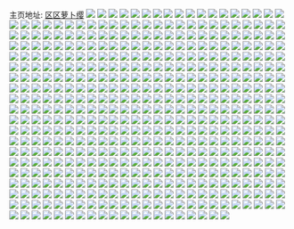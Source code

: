 主页地址: [区区萝卜缨](https://weibo.com/u/6058354767) 
![](https://wx4.sinaimg.cn/mw2000/006C0ePtly1gvmajmxijyj62c0340hdv02.jpg) 
![](https://wx4.sinaimg.cn/mw2000/006C0ePtly1gvmaji3rpfj61sc2ds7wi02.jpg) 
![](https://wx4.sinaimg.cn/mw2000/006C0ePtly1gvmajl19jfj61sc2ds1ky02.jpg) 
![](https://wx4.sinaimg.cn/mw2000/006C0ePtly1gvmajgt6mtj62c02c0u0y02.jpg) 
![](https://wx4.sinaimg.cn/mw2000/006C0ePtly1gvmajb2aqpj61sc2dse8202.jpg) 
![](https://wx4.sinaimg.cn/mw2000/006C0ePtly1gvmajcfb8rj62c02c04qq02.jpg) 
![](https://wx4.sinaimg.cn/mw2000/006C0ePtly1gvie30dle4j61sc2dsb2a02.jpg) 
![](https://wx4.sinaimg.cn/mw2000/006C0ePtly1gvie2xslfhj61sc2dsnpe02.jpg) 
![](https://wx4.sinaimg.cn/mw2000/006C0ePtly1gvie31ki8vj61sc2dse8202.jpg) 
![](https://wx4.sinaimg.cn/mw2000/006C0ePtly1gvie32kvd4j61sc2dsb2a02.jpg) 
![](https://wx4.sinaimg.cn/mw2000/006C0ePtly1gve6ihc2z9j60u014hn5a02.jpg) 
![](https://wx4.sinaimg.cn/mw2000/006C0ePtly1gvbbohcexij61410u0gur02.jpg) 
![](https://wx4.sinaimg.cn/mw2000/006C0ePtly1gv8xbdnkitj60u014qwpa02.jpg) 
![](https://wx4.sinaimg.cn/mw2000/006C0ePtly1gv8xbe1o8oj60u014jn7c02.jpg) 
![](https://wx4.sinaimg.cn/mw2000/006C0ePtly1gv8xbdcttjj60u0140qdv02.jpg) 
![](https://wx4.sinaimg.cn/mw2000/006C0ePtly1gv8xbed3twj60u01407f102.jpg) 
![](https://wx4.sinaimg.cn/mw2000/006C0ePtly1gv8xbevlouj60u01407bp02.jpg) 
![](https://wx4.sinaimg.cn/mw2000/006C0ePtly1gv8xbjsoj0j60u0140tjl02.jpg) 
![](https://wx4.sinaimg.cn/mw2000/006C0ePtly1gv3ls6d81qj60u0140wmc02.jpg) 
![](https://wx4.sinaimg.cn/mw2000/006C0ePtly1gv3ls6wqvoj60u0140wm202.jpg) 
![](https://wx4.sinaimg.cn/mw2000/006C0ePtly1gv3lsev1csj60u0140wo202.jpg) 
![](https://wx4.sinaimg.cn/mw2000/006C0ePtly1gv3lsfibj7j30u0140n6g.jpg) 
![](https://wx4.sinaimg.cn/mw2000/006C0ePtly1gv00d3807rj60u014j49o02.jpg) 
![](https://wx4.sinaimg.cn/mw2000/006C0ePtly1gv00d46vpdj60u014btk302.jpg) 
![](https://wx4.sinaimg.cn/mw2000/006C0ePtly1gv00d4otfvj60u014cn7y02.jpg) 
![](https://wx4.sinaimg.cn/mw2000/006C0ePtly1gv00d5psr9j60u01407fj02.jpg) 
![](https://wx4.sinaimg.cn/mw2000/006C0ePtly1gv00d55y34j60u0140k1d02.jpg) 
![](https://wx4.sinaimg.cn/mw2000/006C0ePtly1gv00d6ahmyj60u01414au02.jpg) 
![](https://wx4.sinaimg.cn/mw2000/006C0ePtly1gv00d6ukxyj60u0140tkd02.jpg) 
![](https://wx4.sinaimg.cn/mw2000/006C0ePtly1gv00d2gdswj60u014ewps02.jpg) 
![](https://wx4.sinaimg.cn/mw2000/006C0ePtly1gv00d7iuwej60u014049k02.jpg) 
![](https://wx4.sinaimg.cn/mw2000/006C0ePtly1guyx44p8goj60u0140jz802.jpg) 
![](https://wx4.sinaimg.cn/mw2000/006C0ePtly1guyx45c06aj30u0140dnu.jpg) 
![](https://wx4.sinaimg.cn/mw2000/006C0ePtly1guyx46yox7j60u0140jvb02.jpg) 
![](https://wx4.sinaimg.cn/mw2000/006C0ePtly1guyx47d3ccj60u0141gpz02.jpg) 
![](https://wx4.sinaimg.cn/mw2000/006C0ePtly1guud74amcij60u00u045c02.jpg) 
![](https://wx4.sinaimg.cn/mw2000/006C0ePtly1guud74pp9wj30u00u0gqy.jpg) 
![](https://wx4.sinaimg.cn/mw2000/006C0ePtly1guud7543y5j60u00u00xn02.jpg) 
![](https://wx4.sinaimg.cn/mw2000/006C0ePtly1guud75jab6j60u0140gse02.jpg) 
![](https://wx4.sinaimg.cn/mw2000/006C0ePtly1gupsihs3y0j60u014gk1202.jpg) 
![](https://wx4.sinaimg.cn/mw2000/006C0ePtly1gupsiiechgj60u014pn7602.jpg) 
![](https://wx4.sinaimg.cn/mw2000/006C0ePtly1gupsih126jj30u0140dts.jpg) 
![](https://wx4.sinaimg.cn/mw2000/006C0ePtly1gupsijtcgoj30u014116g.jpg) 
![](https://wx4.sinaimg.cn/mw2000/006C0ePtly1gupsikdzthj60u01400y902.jpg) 
![](https://wx4.sinaimg.cn/mw2000/006C0ePtly1gupsiso1noj60u00u0wmt02.jpg) 
![](https://wx4.sinaimg.cn/mw2000/006C0ePtly1guklzss6mxj60st0st49v02.jpg) 
![](https://wx4.sinaimg.cn/mw2000/006C0ePtly1guklztknygj62c02c0b2902.jpg) 
![](https://wx4.sinaimg.cn/mw2000/006C0ePtly1guklzvlc0kj62c03407wk02.jpg) 
![](https://wx4.sinaimg.cn/mw2000/006C0ePtly1guklzwp8g2j62c02c0x6p02.jpg) 
![](https://wx4.sinaimg.cn/mw2000/006C0ePtly1gugj6roan5j622v2runpe02.jpg) 
![](https://wx4.sinaimg.cn/mw2000/006C0ePtly1gugj6kndzrj62db35sqv702.jpg) 
![](https://wx4.sinaimg.cn/mw2000/006C0ePtly1gugj6grk2rj625i2vqe8202.jpg) 
![](https://wx4.sinaimg.cn/mw2000/006C0ePtly1gugj6nduwqj623d2si4qr02.jpg) 
![](https://wx4.sinaimg.cn/mw2000/006C0ePtly1gugj6yptrpj62c03407wk02.jpg) 
![](https://wx4.sinaimg.cn/mw2000/006C0ePtly1gugj7g6dmuj62602w01kz02.jpg) 
![](https://wx4.sinaimg.cn/mw2000/006C0ePtly1gugj6wiro9j3278305qv7.jpg) 
![](https://wx4.sinaimg.cn/mw2000/006C0ePtly1gugj70r2gjj62c03404qt02.jpg) 
![](https://wx4.sinaimg.cn/mw2000/006C0ePtly1gugj72pibqj32c02c07wj.jpg) 
![](https://wx4.sinaimg.cn/mw2000/006C0ePtly1gugj7af640j62c02c0b2b02.jpg) 
![](https://wx4.sinaimg.cn/mw2000/006C0ePtly1gu9c3ubq8cj62ai320b2b02.jpg) 
![](https://wx4.sinaimg.cn/mw2000/006C0ePtly1gu9c3x0bvbj629v316e8302.jpg) 
![](https://wx4.sinaimg.cn/mw2000/006C0ePtly1gu9c4jr75rj61sc25iqv502.jpg) 
![](https://wx4.sinaimg.cn/mw2000/006C0ePtly1gu9c4j1u9dj61sc2ds1ky02.jpg) 
![](https://wx4.sinaimg.cn/mw2000/006C0ePtly1gu3llqlqy4j31400u0k4b.jpg) 
![](https://wx4.sinaimg.cn/mw2000/006C0ePtly1gu3llr2uk6j31fy0t8aj3.jpg) 
![](https://wx4.sinaimg.cn/mw2000/006C0ePtly1gu3llrfv5sj30u00u0akt.jpg) 
![](https://wx4.sinaimg.cn/mw2000/006C0ePtly1gu3llrr2d7j30u00u0q88.jpg) 
![](https://wx4.sinaimg.cn/mw2000/006C0ePtly1gu3lrlzx98j30u00u0qaf.jpg) 
![](https://wx4.sinaimg.cn/mw2000/006C0ePtly1gu3lrnr1wyj30u0140gzr.jpg) 
![](https://wx4.sinaimg.cn/mw2000/006C0ePtly1gu3lrt980qj30u0140114.jpg) 
![](https://wx4.sinaimg.cn/mw2000/006C0ePtly1gu3lufx11yj30u0140gud.jpg) 
![](https://wx4.sinaimg.cn/mw2000/006C0ePtly1gu3lug9s80j30u0140qdg.jpg) 
![](https://wx4.sinaimg.cn/mw2000/006C0ePtly1gu3lugjt7pj30u00u0q6w.jpg) 
![](https://wx4.sinaimg.cn/mw2000/006C0ePtly1gu1e61fxf0j32c0340x6r.jpg) 
![](https://wx4.sinaimg.cn/mw2000/006C0ePtly1gu1e5yc1hwj31sc2dse82.jpg) 
![](https://wx4.sinaimg.cn/mw2000/006C0ePtly1gu1e64ojgnj325r2wg4qt.jpg) 
![](https://wx4.sinaimg.cn/mw2000/006C0ePtly1gu1e690euxj31z52mvhdx.jpg) 
![](https://wx4.sinaimg.cn/mw2000/006C0ePtly1gtz232xvhej30u0152n4y.jpg) 
![](https://wx4.sinaimg.cn/mw2000/006C0ePtly1gtz233i03sj30u014i49b.jpg) 
![](https://wx4.sinaimg.cn/mw2000/006C0ePtly1gtz23438jpj30u014in9g.jpg) 
![](https://wx4.sinaimg.cn/mw2000/006C0ePtly1gtz234y6qaj30u01404ao.jpg) 
![](https://wx4.sinaimg.cn/mw2000/006C0ePtly1gtz235yc9qj30u0140dod.jpg) 
![](https://wx4.sinaimg.cn/mw2000/006C0ePtly1gtz235ff38j30u014m46d.jpg) 
![](https://wx4.sinaimg.cn/mw2000/006C0ePtly1gtz232ivmlj30u00u011k.jpg) 
![](https://wx4.sinaimg.cn/mw2000/006C0ePtly1gtz236a67wj30u00u0tdx.jpg) 
![](https://wx4.sinaimg.cn/mw2000/006C0ePtly1gtz236nqxhj30u00u0n40.jpg) 
![](https://wx4.sinaimg.cn/mw2000/006C0ePtly1gttgghh71yj31jc21t4qq.jpg) 
![](https://wx4.sinaimg.cn/mw2000/006C0ePtly1gttggjz6g6j31mc26jx6p.jpg) 
![](https://wx4.sinaimg.cn/mw2000/006C0ePtly1gttggll9p0j31vx27y7wj.jpg) 
![](https://wx4.sinaimg.cn/mw2000/006C0ePtly1gttgge35h8j312z1fz1kx.jpg) 
![](https://wx4.sinaimg.cn/mw2000/006C0ePtly1gthm70yj4cj30u014gh0e.jpg) 
![](https://wx4.sinaimg.cn/mw2000/006C0ePtly1gthm71rvv3j30u015mtn8.jpg) 
![](https://wx4.sinaimg.cn/mw2000/006C0ePtly1gthm72g4duj30u01407ib.jpg) 
![](https://wx4.sinaimg.cn/mw2000/006C0ePtly1gthm738vx7j30u0153wth.jpg) 
![](https://wx4.sinaimg.cn/mw2000/006C0ePtly1gthm76j7yqj30u00u0jyp.jpg) 
![](https://wx4.sinaimg.cn/mw2000/006C0ePtly1gthm74kdlqj30u014iap2.jpg) 
![](https://wx4.sinaimg.cn/mw2000/006C0ePtly1gthm756h55j30u0140wre.jpg) 
![](https://wx4.sinaimg.cn/mw2000/006C0ePtly1gthm75qfmnj30u01401bv.jpg) 
![](https://wx4.sinaimg.cn/mw2000/006C0ePtly1gthm70azgvj30u0140aml.jpg) 
![](https://wx4.sinaimg.cn/mw2000/006C0ePtly1gthm76zua1j30u0140qgt.jpg) 
![](https://wx4.sinaimg.cn/mw2000/006C0ePtly1gtasiw8wq0j30u0140dr1.jpg) 
![](https://wx4.sinaimg.cn/mw2000/006C0ePtly1gtasiwwx8lj30u013zalf.jpg) 
![](https://wx4.sinaimg.cn/mw2000/006C0ePtly1gtasiyuw7oj30u0140n50.jpg) 
![](https://wx4.sinaimg.cn/mw2000/006C0ePtly1gtasj0jvlgj30u0140n8c.jpg) 
![](https://wx4.sinaimg.cn/mw2000/006C0ePtly1gtasixmraqj30u0140nbz.jpg) 
![](https://wx4.sinaimg.cn/mw2000/006C0ePtly1gtasizitq0j30u0140ait.jpg) 
![](https://wx4.sinaimg.cn/mw2000/006C0ePtly1gtasiv00o7j30u0140drm.jpg) 
![](https://wx4.sinaimg.cn/mw2000/006C0ePtly1gtasj14tlcj30u0140tho.jpg) 
![](https://wx4.sinaimg.cn/mw2000/006C0ePtly1gtasjcfv3pj30u013zqcn.jpg) 
![](https://wx4.sinaimg.cn/mw2000/006C0ePtly1gt65g4ri8pj31lh24ohav.jpg) 
![](https://wx4.sinaimg.cn/mw2000/006C0ePtly1gt65g5xralj31v52ie4qp.jpg) 
![](https://wx4.sinaimg.cn/mw2000/006C0ePtly1gt65g6inaoj31j321gb09.jpg) 
![](https://wx4.sinaimg.cn/mw2000/006C0ePtly1gt65g7njmij32bd2l4npd.jpg) 
![](https://wx4.sinaimg.cn/mw2000/006C0ePtly1gt65g8p87gj32bz2ganpd.jpg) 
![](https://wx4.sinaimg.cn/mw2000/006C0ePtly1gt65ga9gshj31q32ajb29.jpg) 
![](https://wx4.sinaimg.cn/mw2000/006C0ePtly1gsy2028g5ij31sf2dxkjl.jpg) 
![](https://wx4.sinaimg.cn/mw2000/006C0ePtly1gsy203awo9j32352s71ky.jpg) 
![](https://wx4.sinaimg.cn/mw2000/006C0ePtly1gsy2049vqmj31yf2lyqv5.jpg) 
![](https://wx4.sinaimg.cn/mw2000/006C0ePtly1gsy205imgdj31yb2lrqv5.jpg) 
![](https://wx4.sinaimg.cn/mw2000/006C0ePtly1gsy2067d3dj31oc28g1kx.jpg) 
![](https://wx4.sinaimg.cn/mw2000/006C0ePtly1gsy1zzs6h7j31wr2joe81.jpg) 
![](https://wx4.sinaimg.cn/mw2000/006C0ePtly1gsxqb48h24j30u0140gqg.jpg) 
![](https://wx4.sinaimg.cn/mw2000/006C0ePtly1gsxqb4rc7ij30u0140dl1.jpg) 
![](https://wx4.sinaimg.cn/mw2000/006C0ePtly1gsxqb3hkmuj30u0140jvh.jpg) 
![](https://wx4.sinaimg.cn/mw2000/006C0ePtly1gsxqb5m47dj30u013z78i.jpg) 
![](https://wx4.sinaimg.cn/mw2000/006C0ePtly1gstj3f1v40j32c02c0qv5.jpg) 
![](https://wx4.sinaimg.cn/mw2000/006C0ePtly1gstj3k2a92j32c03404qr.jpg) 
![](https://wx4.sinaimg.cn/mw2000/006C0ePtly1gstj3gq2qnj32c02c01ky.jpg) 
![](https://wx4.sinaimg.cn/mw2000/006C0ePtly1gstj3d8ukbj32c02c07wi.jpg) 
![](https://wx4.sinaimg.cn/mw2000/006C0ePtly1gstj3kwfe0j31ny29v1kx.jpg) 
![](https://wx4.sinaimg.cn/mw2000/006C0ePtly1gstj3q6qjoj31sc2ds7wi.jpg) 
![](https://wx4.sinaimg.cn/mw2000/006C0ePtly1gsfp30sjqqj32c0340qv7.jpg) 
![](https://wx4.sinaimg.cn/mw2000/006C0ePtly1gsfp350el4j31sc1sch81.jpg) 
![](https://wx4.sinaimg.cn/mw2000/006C0ePtly1gsfp32bvhaj32c0340hdu.jpg) 
![](https://wx4.sinaimg.cn/mw2000/006C0ePtly1gsfp378u10j32c02c04qp.jpg) 
![](https://wx4.sinaimg.cn/mw2000/006C0ePtly1gsfp3c5o9rj31sc2dsqv5.jpg) 
![](https://wx4.sinaimg.cn/mw2000/006C0ePtly1gsfp38z0opj32c02c0e81.jpg) 
![](https://wx4.sinaimg.cn/mw2000/006C0ePtly1gsfp3axy8oj32c03401ky.jpg) 
![](https://wx4.sinaimg.cn/mw2000/006C0ePtly1gsfp3op6lxj31sc2dse81.jpg) 
![](https://wx4.sinaimg.cn/mw2000/006C0ePtly1gsfp52abvoj32c02c0e81.jpg) 
![](https://wx4.sinaimg.cn/mw2000/b10c1bc2ly1gsfjsagpbng20u00u0wzo.jpg) 
![](https://wx4.sinaimg.cn/mw2000/006C0ePtly1gsec2a6lz7j31r02c11kx.jpg) 
![](https://wx4.sinaimg.cn/mw2000/006C0ePtly1gsec2alab0j31hk20uwyq.jpg) 
![](https://wx4.sinaimg.cn/mw2000/006C0ePtly1gsec295yvxj31tv2hhhdt.jpg) 
![](https://wx4.sinaimg.cn/mw2000/006C0ePtly1gsec2bc2v8j31ss2edb29.jpg) 
![](https://wx4.sinaimg.cn/mw2000/006C0ePtly1gsb0yy9i90j32012o2qvg.jpg) 
![](https://wx4.sinaimg.cn/mw2000/006C0ePtly1gsb0yzlf0aj320r2p0npe.jpg) 
![](https://wx4.sinaimg.cn/mw2000/006C0ePtly1gsb0z0v289j31uh2jzx6p.jpg) 
![](https://wx4.sinaimg.cn/mw2000/006C0ePtly1gsb0z426zcj31zs2nqnpn.jpg) 
![](https://wx4.sinaimg.cn/mw2000/006C0ePtly1gsb0ytlyayj32682wa1kz.jpg) 
![](https://wx4.sinaimg.cn/mw2000/006C0ePtly1gsb0z6owrgj322x2rw7wj.jpg) 
![](https://wx4.sinaimg.cn/mw2000/006C0ePtly1gs5a1anuhoj31sc2ds1ky.jpg) 
![](https://wx4.sinaimg.cn/mw2000/006C0ePtly1gs5a1ccxenj32c0340b2b.jpg) 
![](https://wx4.sinaimg.cn/mw2000/006C0ePtly1gs5a1eccvvj31sc2dsx6p.jpg) 
![](https://wx4.sinaimg.cn/mw2000/006C0ePtly1gs5a1fk4nsj31sc2ds1ky.jpg) 
![](https://wx4.sinaimg.cn/mw2000/006C0ePtly1gs403jagc5j30u00u0afw.jpg) 
![](https://wx4.sinaimg.cn/mw2000/006C0ePtly1gs403kxkbgj30u00u00zn.jpg) 
![](https://wx4.sinaimg.cn/mw2000/006C0ePtly1gs403omvvqj30u00u0n65.jpg) 
![](https://wx4.sinaimg.cn/mw2000/006C0ePtly1gs403mwqo7j30u0140gtg.jpg) 
![](https://wx4.sinaimg.cn/mw2000/006C0ePtly1gs1hv7zq4hj30u00u0dmn.jpg) 
![](https://wx4.sinaimg.cn/mw2000/006C0ePtly1gs1hvd522wj30u00u046h.jpg) 
![](https://wx4.sinaimg.cn/mw2000/006C0ePtly1gs1hve46w5j30u00u04bp.jpg) 
![](https://wx4.sinaimg.cn/mw2000/006C0ePtly1gs1hv77j7sj30u00u0qd5.jpg) 
![](https://wx4.sinaimg.cn/mw2000/006C0ePtly1gs1hvap6plj30u01o04qr.jpg) 
![](https://wx4.sinaimg.cn/mw2000/006C0ePtly1gs1hverhksj30u00u013n.jpg) 
![](https://wx4.sinaimg.cn/mw2000/006C0ePtly1gs1hvc68bdj30u00u045s.jpg) 
![](https://wx4.sinaimg.cn/mw2000/006C0ePtly1gs1hvfsrskj30u014047n.jpg) 
![](https://wx4.sinaimg.cn/mw2000/006C0ePtly1gs1hwtah2vj31400u0k2x.jpg) 
![](https://wx4.sinaimg.cn/mw2000/006C0ePtly1grzhaqdd02j31yg1yghdt.jpg) 
![](https://wx4.sinaimg.cn/mw2000/006C0ePtly1grzhapowzyj31yd1ydb29.jpg) 
![](https://wx4.sinaimg.cn/mw2000/006C0ePtly1gry3kt4z8wj31sc2ds1ky.jpg) 
![](https://wx4.sinaimg.cn/mw2000/006C0ePtly1gry3ksd4luj31sc2dsx6p.jpg) 
![](https://wx4.sinaimg.cn/mw2000/006C0ePtly1grpmge2sblj30u00w0wlb.jpg) 
![](https://wx4.sinaimg.cn/mw2000/006C0ePtly1grpmgef6prj30u00yaqa8.jpg) 
![](https://wx4.sinaimg.cn/mw2000/006C0ePtly1grpmgdpcpfj30u00xqq9n.jpg) 
![](https://wx4.sinaimg.cn/mw2000/006C0ePtly1grpmgf3esej30u00u0k05.jpg) 
![](https://wx4.sinaimg.cn/mw2000/006C0ePtly1grpmggtsidj30u00u0jxz.jpg) 
![](https://wx4.sinaimg.cn/mw2000/006C0ePtly1grpmgfgmchj30u0140dp5.jpg) 
![](https://wx4.sinaimg.cn/mw2000/006C0ePtly1grpmgfsntgj30u0140127.jpg) 
![](https://wx4.sinaimg.cn/mw2000/006C0ePtly1grpmggc11vj30u00u011o.jpg) 
![](https://wx4.sinaimg.cn/mw2000/006C0ePtly1grpmghu7hrj30u00ztdnt.jpg) 
![](https://wx4.sinaimg.cn/mw2000/006C0ePtly1grno3qloatj30u0158wpd.jpg) 
![](https://wx4.sinaimg.cn/mw2000/006C0ePtly1grno3tmgawj31yu2k54qr.jpg) 
![](https://wx4.sinaimg.cn/mw2000/006C0ePtly1grno3wrqwuj31h01wkqv5.jpg) 
![](https://wx4.sinaimg.cn/mw2000/006C0ePtly1grno3q122fj31r32c9kjn.jpg) 
![](https://wx4.sinaimg.cn/mw2000/006C0ePtly1grizwev2mdj30u0140475.jpg) 
![](https://wx4.sinaimg.cn/mw2000/006C0ePtly1grizwfcew2j30u0141k0f.jpg) 
![](https://wx4.sinaimg.cn/mw2000/006C0ePtly1grizwgrn4gj30u0140dqd.jpg) 
![](https://wx4.sinaimg.cn/mw2000/006C0ePtly1grizwh8s34j30u014jdqm.jpg) 
![](https://wx4.sinaimg.cn/mw2000/006C0ePtly1gr9x2jerfnj31qp2bmu10.jpg) 
![](https://wx4.sinaimg.cn/mw2000/006C0ePtly1gr9x2qjp28j31th1thb29.jpg) 
![](https://wx4.sinaimg.cn/mw2000/006C0ePtly1gr9x2mgdbhj32c03401l6.jpg) 
![](https://wx4.sinaimg.cn/mw2000/006C0ePtly1gr9x2pda9ej32c0340u15.jpg) 
![](https://wx4.sinaimg.cn/mw2000/006C0ePtly1gr9x2tfdzrj31vf1vf4qs.jpg) 
![](https://wx4.sinaimg.cn/mw2000/006C0ePtly1gr9x2keijqj31ek1vfe83.jpg) 
![](https://wx4.sinaimg.cn/mw2000/006C0ePtly1gr7px3utzwj31sd2gtb29.jpg) 
![](https://wx4.sinaimg.cn/mw2000/006C0ePtly1gr7px4qsp8j31ua2j8e81.jpg) 
![](https://wx4.sinaimg.cn/mw2000/006C0ePtly1gr7px601hsj32782xnnpe.jpg) 
![](https://wx4.sinaimg.cn/mw2000/006C0ePtly1gr7px80185j321w2qj4qq.jpg) 
![](https://wx4.sinaimg.cn/mw2000/006C0ePtly1gr7px9j2m7j321t2qeb2a.jpg) 
![](https://wx4.sinaimg.cn/mw2000/006C0ePtly1gr7px2r6btj321b2ps7wi.jpg) 
![](https://wx4.sinaimg.cn/mw2000/006C0ePtly1gr7pxcm4aaj31vq2ky7wi.jpg) 
![](https://wx4.sinaimg.cn/mw2000/006C0ePtly1gr7pxf0tslj31vi2ky1ky.jpg) 
![](https://wx4.sinaimg.cn/mw2000/006C0ePtly1gr7pxg6yspj31u62jukjl.jpg) 
![](https://wx4.sinaimg.cn/mw2000/006C0ePtly1gqtw03eo3dj32bz2trx6u.jpg) 
![](https://wx4.sinaimg.cn/mw2000/006C0ePtly1gqtw0arx93j32ke340hdz.jpg) 
![](https://wx4.sinaimg.cn/mw2000/006C0ePtly1gqtw0ckrhyj32612mlqv9.jpg) 
![](https://wx4.sinaimg.cn/mw2000/006C0ePtly1gqtw0efjy4j31y82d54qt.jpg) 
![](https://wx4.sinaimg.cn/mw2000/006C0ePtly1gqtw17hpu8j32c02ts7wn.jpg) 
![](https://wx4.sinaimg.cn/mw2000/006C0ePtly1gqtw2b2sj0j324p2kzu11.jpg) 
![](https://wx4.sinaimg.cn/mw2000/006C0ePtly1gqrjbzclmaj31sc2dse86.jpg) 
![](https://wx4.sinaimg.cn/mw2000/006C0ePtly1gqrjc23kemj31sc2dskjq.jpg) 
![](https://wx4.sinaimg.cn/mw2000/006C0ePtly1gqrjbwleq7j31o1281npd.jpg) 
![](https://wx4.sinaimg.cn/mw2000/006C0ePtly1gqrjc37qh0j31nx27wnpd.jpg) 
![](https://wx4.sinaimg.cn/mw2000/006C0ePtly1gqld0tnsz0j31sc2dshdz.jpg) 
![](https://wx4.sinaimg.cn/mw2000/006C0ePtly1gqld1w2pb4j31sc2ds4qv.jpg) 
![](https://wx4.sinaimg.cn/mw2000/006C0ePtly1gqld2rhxkxj31sc2ds1l3.jpg) 
![](https://wx4.sinaimg.cn/mw2000/006C0ePtly1gqld5ac0pzj31sc2ds1l3.jpg) 
![](https://wx4.sinaimg.cn/mw2000/006C0ePtly1gqld5goylwj32c02c0b29.jpg) 
![](https://wx4.sinaimg.cn/mw2000/006C0ePtly1gqld4wkwl9j31vz2imn5s.jpg) 
![](https://wx4.sinaimg.cn/mw2000/006C0ePtly1gqld076vloj33402c01ky.jpg) 
![](https://wx4.sinaimg.cn/mw2000/006C0ePtly1gqiahff9ktj31nk2bhb29.jpg) 
![](https://wx4.sinaimg.cn/mw2000/006C0ePtly1gqiahaxa6pj32c033zkjm.jpg) 
![](https://wx4.sinaimg.cn/mw2000/006C0ePtly1gqiah24amtj32c0340b2a.jpg) 
![](https://wx4.sinaimg.cn/mw2000/006C0ePtly1gqiah41xz4j31sc2dsu0x.jpg) 
![](https://wx4.sinaimg.cn/mw2000/006C0ePtly1gqiah82lvhj32742xiqv6.jpg) 
![](https://wx4.sinaimg.cn/mw2000/006C0ePtly1gqiagx6ngbj32c033z1ky.jpg) 
![](https://wx4.sinaimg.cn/mw2000/006C0ePtly1gqdvk7ik8xj32c0340e86.jpg) 
![](https://wx4.sinaimg.cn/mw2000/006C0ePtly1gqdvkaxi8wj32c0340npe.jpg) 
![](https://wx4.sinaimg.cn/mw2000/006C0ePtly1gqdvk00v44j32c0340b2b.jpg) 
![](https://wx4.sinaimg.cn/mw2000/006C0ePtly1gqdvkfkkkhj32c033z1kz.jpg) 
![](https://wx4.sinaimg.cn/mw2000/006C0ePtly1gq0yq0grprj324k2u3npm.jpg) 
![](https://wx4.sinaimg.cn/mw2000/006C0ePtly1gq0yqaxlcmj32r822gqva.jpg) 
![](https://wx4.sinaimg.cn/mw2000/006C0ePtly1gq0yqeuf1tj32082obkjm.jpg) 
![](https://wx4.sinaimg.cn/mw2000/006C0ePtly1gq0yplszbmj32mm1yy1l3.jpg) 
![](https://wx4.sinaimg.cn/mw2000/006C0ePtly1gq0yra8v2aj32c02bznph.jpg) 
![](https://wx4.sinaimg.cn/mw2000/006C0ePtly1gq0yqmja7cj320p2oxhdu.jpg) 
![](https://wx4.sinaimg.cn/mw2000/006C0ePtly1gq0yqpf33jj31tj2fdx6p.jpg) 
![](https://wx4.sinaimg.cn/mw2000/006C0ePtly1gq0yqz63oyj32c02bzhdz.jpg) 
![](https://wx4.sinaimg.cn/mw2000/006C0ePtly1gq0yr2dss8j32bz2bz7wi.jpg) 
![](https://wx4.sinaimg.cn/mw2000/006C0ePtly1gq0yq2q5ikj31kf2374qp.jpg) 
![](https://wx4.sinaimg.cn/mw2000/006C0ePtly1gq0yrh4n2aj327n27lqv9.jpg) 
![](https://wx4.sinaimg.cn/mw2000/006C0ePtly1gq0yrjgudnj33402c0kjl.jpg) 
![](https://wx4.sinaimg.cn/mw2000/006C0ePtly1gq0yrn0uurj33402c04qp.jpg) 
![](https://wx4.sinaimg.cn/mw2000/006C0ePtly1gq0yqinfz2j32sz23qe81.jpg) 
![](https://wx4.sinaimg.cn/mw2000/006C0ePtly1gq0yrqnx76j32c0340b2a.jpg) 
![](https://wx4.sinaimg.cn/mw2000/006C0ePtly1gq0yrsxu6dj31sc2dskjl.jpg) 
![](https://wx4.sinaimg.cn/mw2000/006C0ePtly1gpkjx99e6fj31sc2dshdy.jpg) 
![](https://wx4.sinaimg.cn/mw2000/006C0ePtly1gpjps2zyb4j32c0340qvb.jpg) 
![](https://wx4.sinaimg.cn/mw2000/006C0ePtly1gpjpru4hnyj32c0340kjn.jpg) 
![](https://wx4.sinaimg.cn/mw2000/006C0ePtly1gpjps4j8jcj320i2oo7wh.jpg) 
![](https://wx4.sinaimg.cn/mw2000/006C0ePtly1gpjps64xmqj321a2pq7wh.jpg) 
![](https://wx4.sinaimg.cn/mw2000/006C0ePtly1gpb8be6togj31sc2ds7wi.jpg) 
![](https://wx4.sinaimg.cn/mw2000/006C0ePtly1gpb8bmqvhnj31sc2dsb2a.jpg) 
![](https://wx4.sinaimg.cn/mw2000/006C0ePtly1gpb8brzkpuj31sc2ds7wi.jpg) 
![](https://wx4.sinaimg.cn/mw2000/006C0ePtly1gpb8ca5wrhj31sc2ds7wi.jpg) 
![](https://wx4.sinaimg.cn/mw2000/006C0ePtly1gpb8cdxisjj31sc2dsnpd.jpg) 
![](https://wx4.sinaimg.cn/mw2000/006C0ePtly1gpb8cm9drsj31sc2ds7wi.jpg) 
![](https://wx4.sinaimg.cn/mw2000/006C0ePtly1gp6w00qahyj30u01407e1.jpg) 
![](https://wx4.sinaimg.cn/mw2000/006C0ePtly1gp6w02k8ynj30u0140drc.jpg) 
![](https://wx4.sinaimg.cn/mw2000/006C0ePtly1gp6vzznmdvj30u0140gx9.jpg) 
![](https://wx4.sinaimg.cn/mw2000/006C0ePtly1gp6w042378j30u01407cp.jpg) 
![](https://wx4.sinaimg.cn/mw2000/006C0ePtly1gnt1iv286yj32o82o81kx.jpg) 
![](https://wx4.sinaimg.cn/mw2000/006C0ePtly1gnt1xc32wqj32o82o81kt.jpg) 
![](https://wx4.sinaimg.cn/mw2000/006C0ePtly1gnt1ivvgicj32o82o8hdt.jpg) 
![](https://wx4.sinaimg.cn/mw2000/006C0ePtly1gnt1iwg5uwj32o82o87wh.jpg) 
![](https://wx4.sinaimg.cn/mw2000/006C0ePtly1gnqz9koeznj32o82o87wh.jpg) 
![](https://wx4.sinaimg.cn/mw2000/006C0ePtly1gnqz9jgto6j32o82o8hdt.jpg) 
![](https://wx4.sinaimg.cn/mw2000/006C0ePtly1gnqz9lsf1pj32o82o8u0x.jpg) 
![](https://wx4.sinaimg.cn/mw2000/006C0ePtly1gnqz9m8pfxj30n00n0dkk.jpg) 
![](https://wx4.sinaimg.cn/mw2000/006C0ePtly1gnlswjp9p4j30u0140grc.jpg) 
![](https://wx4.sinaimg.cn/mw2000/006C0ePtly1gnlswiwodyj30u014146w.jpg) 
![](https://wx4.sinaimg.cn/mw2000/006C0ePtly1gnf3nat49xj31yo2m81kx.jpg) 
![](https://wx4.sinaimg.cn/mw2000/006C0ePtly1gnf3ndgzt6j31sc2dsb2a.jpg) 
![](https://wx4.sinaimg.cn/mw2000/006C0ePtly1gnf3na3p6uj31sc2dse82.jpg) 
![](https://wx4.sinaimg.cn/mw2000/006C0ePtly1gnf3n8q857j31sc2dshdu.jpg) 
![](https://wx4.sinaimg.cn/mw2000/006C0ePtly1gnf3nej3srj31sc2dshdu.jpg) 
![](https://wx4.sinaimg.cn/mw2000/006C0ePtly1gnf3nc9kv3j31zz2nz4qp.jpg) 
![](https://wx4.sinaimg.cn/mw2000/006C0ePtly1gn4iyzrfjhj322c2r37wi.jpg) 
![](https://wx4.sinaimg.cn/mw2000/006C0ePtly1gn4iz39604j31py2ame82.jpg) 
![](https://wx4.sinaimg.cn/mw2000/006C0ePtly1gn4iz4toqbj324n2u67wi.jpg) 
![](https://wx4.sinaimg.cn/mw2000/006C0ePtly1gn4iz6t3kuj326w2x7x6p.jpg) 
![](https://wx4.sinaimg.cn/mw2000/006C0ePtly1gn2buj1oslj30u0140dqd.jpg) 
![](https://wx4.sinaimg.cn/mw2000/006C0ePtly1gn2bujeks9j30u0140k1t.jpg) 
![](https://wx4.sinaimg.cn/mw2000/006C0ePtly1gn2buimuqtj30u01407ec.jpg) 
![](https://wx4.sinaimg.cn/mw2000/006C0ePtly1gn2bujvoh7j30u0140tj7.jpg) 
![](https://wx4.sinaimg.cn/mw2000/006C0ePtly1gmz4vqeo6pj3293304u0x.jpg) 
![](https://wx4.sinaimg.cn/mw2000/006C0ePtly1gmz4vs82jmj31sc2dsu0x.jpg) 
![](https://wx4.sinaimg.cn/mw2000/006C0ePtly1gmz4vt54i1j31sc2dsnpd.jpg) 
![](https://wx4.sinaimg.cn/mw2000/006C0ePtly1gmz4vu72wkj31od28iu0x.jpg) 
![](https://wx4.sinaimg.cn/mw2000/006C0ePtly1gmz4vv15hej31sc2dsu0x.jpg) 
![](https://wx4.sinaimg.cn/mw2000/006C0ePtly1gmz4vvs1cvj31sc2dsx11.jpg) 
![](https://wx4.sinaimg.cn/mw2000/006C0ePtly1gmkyoj0noxj31sc2ds4qr.jpg) 
![](https://wx4.sinaimg.cn/mw2000/006C0ePtly1gmkyomegtgj31sc2dshdv.jpg) 
![](https://wx4.sinaimg.cn/mw2000/006C0ePtly1gmkyoo5y6zj31sc2ds7wj.jpg) 
![](https://wx4.sinaimg.cn/mw2000/006C0ePtly1gmkyoqtliyj31sc2dsb2b.jpg) 
![](https://wx4.sinaimg.cn/mw2000/006C0ePtly1gmkyokse9ej31sc2dsnpf.jpg) 
![](https://wx4.sinaimg.cn/mw2000/006C0ePtly1gmkyot12xmj31sc2dshdv.jpg) 
![](https://wx4.sinaimg.cn/mw2000/006C0ePtly1gmkyovsznzj31sc2dshdv.jpg) 
![](https://wx4.sinaimg.cn/mw2000/006C0ePtly1gmkyox9k0mj31sc2dse83.jpg) 
![](https://wx4.sinaimg.cn/mw2000/006C0ePtly1gmkyoz729ej31sc2dshdv.jpg) 
![](https://wx4.sinaimg.cn/mw2000/006C0ePtly1gm6a8wmozrj31sc2dsqv5.jpg) 
![](https://wx4.sinaimg.cn/mw2000/006C0ePtly1gm6a8yadrzj31sc2dsqv5.jpg) 
![](https://wx4.sinaimg.cn/mw2000/006C0ePtly1gm6a8zguejj31sc2dsqv5.jpg) 
![](https://wx4.sinaimg.cn/mw2000/006C0ePtly1gm6a91is5dj31sc2dshdt.jpg) 
![](https://wx4.sinaimg.cn/mw2000/006C0ePtly1gm0gms5x7xj325s25se81.jpg) 
![](https://wx4.sinaimg.cn/mw2000/006C0ePtly1glnhku2gvzj32c033yu0y.jpg) 
![](https://wx4.sinaimg.cn/mw2000/006C0ePtly1glnhkvtpukj31sc2ds1ky.jpg) 
![](https://wx4.sinaimg.cn/mw2000/006C0ePtly1glnhkwzikoj31sc2dsqv5.jpg) 
![](https://wx4.sinaimg.cn/mw2000/006C0ePtly1glnhkxdufpj32c02c07fq.jpg) 
![](https://wx4.sinaimg.cn/mw2000/006C0ePtly1gl52pi4ozbj31sc2ds7wh.jpg) 
![](https://wx4.sinaimg.cn/mw2000/006C0ePtly1gl52pgcn0zj31sc2ds4qp.jpg) 
![](https://wx4.sinaimg.cn/mw2000/006C0ePtly1gl52pkisxqj31sc2ds4qp.jpg) 
![](https://wx4.sinaimg.cn/mw2000/006C0ePtly1gl52pnokd9j31sc2dsqv5.jpg) 
![](https://wx4.sinaimg.cn/mw2000/006C0ePtly1gl52pmjojvj31sc2dsb29.jpg) 
![](https://wx4.sinaimg.cn/mw2000/006C0ePtly1gl52pohqnpj31sc2dsnpd.jpg) 
![](https://wx4.sinaimg.cn/mw2000/006C0ePtly1gl52qwrddwj31sc2ds7wh.jpg) 
![](https://wx4.sinaimg.cn/mw2000/006C0ePtly1gl52qyq05bj31vi2ih1ky.jpg) 
![](https://wx4.sinaimg.cn/mw2000/006C0ePtly1gl52qv5h4cj32122pfnpd.jpg) 
![](https://wx4.sinaimg.cn/mw2000/006C0ePtly1gl2ru25covj31sc1scb29.jpg) 
![](https://wx4.sinaimg.cn/mw2000/006C0ePtly1gl2ru3q9e2j31sc2drqv5.jpg) 
![](https://wx4.sinaimg.cn/mw2000/006C0ePtly1gl2ru0n8jyj31sc2dsnpd.jpg) 
![](https://wx4.sinaimg.cn/mw2000/006C0ePtly1gl2ru546cej31sc2dsqv5.jpg) 
![](https://wx4.sinaimg.cn/mw2000/006C0ePtly1gkozt82yr1j31sc1scwxi.jpg) 
![](https://wx4.sinaimg.cn/mw2000/006C0ePtly1gkozt7bklcj31sc1sctwl.jpg) 
![](https://wx4.sinaimg.cn/mw2000/006C0ePtly1gkidnvviynj30u0140ahl.jpg) 
![](https://wx4.sinaimg.cn/mw2000/006C0ePtly1gka3a8a53mj313z0u0gwg.jpg) 
![](https://wx4.sinaimg.cn/mw2000/006C0ePtly1gka3a8yylbj31400u014b.jpg) 
![](https://wx4.sinaimg.cn/mw2000/006C0ePtly1gka3a9i2srj30u0140th2.jpg) 
![](https://wx4.sinaimg.cn/mw2000/006C0ePtly1gka3apy66ej31400u0421.jpg) 
![](https://wx4.sinaimg.cn/mw2000/006C0ePtly1gk8vk4qmh8j30ss0ssae1.jpg) 
![](https://wx4.sinaimg.cn/mw2000/006C0ePtly1gk8vk55t6gj30u00u0agy.jpg) 
![](https://wx4.sinaimg.cn/mw2000/006C0ePtly1gk8vk5lbu4j30u00u0ah2.jpg) 
![](https://wx4.sinaimg.cn/mw2000/006C0ePtly1gk8vk65d81j30u00u044w.jpg) 
![](https://wx4.sinaimg.cn/mw2000/006C0ePtly1gk51db5bgyj31sc2dsqv6.jpg) 
![](https://wx4.sinaimg.cn/mw2000/006C0ePtly1gk51dgbpvwj31sc2dsqv6.jpg) 
![](https://wx4.sinaimg.cn/mw2000/006C0ePtly1gk51dj7smlj31sc2dsu0y.jpg) 
![](https://wx4.sinaimg.cn/mw2000/006C0ePtly1gk51dmkvoej326t2x3b2a.jpg) 
![](https://wx4.sinaimg.cn/mw2000/006C0ePtly1gk51dqpds4j32812ypkjm.jpg) 
![](https://wx4.sinaimg.cn/mw2000/006C0ePtly1gk51dtway7j32862ywu0y.jpg) 
![](https://wx4.sinaimg.cn/mw2000/006C0ePtly1gjnj1y7eozj30u014011h.jpg) 
![](https://wx4.sinaimg.cn/mw2000/006C0ePtly1gjnj1yi65pj30u0140thp.jpg) 
![](https://wx4.sinaimg.cn/mw2000/006C0ePtly1gjnj1zgglaj30u0140gue.jpg) 
![](https://wx4.sinaimg.cn/mw2000/006C0ePtly1gjnj1zyh7hj30u0140qbr.jpg) 
![](https://wx4.sinaimg.cn/mw2000/006C0ePtly1gjnj209kyzj30u014047m.jpg) 
![](https://wx4.sinaimg.cn/mw2000/006C0ePtly1gjnj20wahxj30u014047u.jpg) 
![](https://wx4.sinaimg.cn/mw2000/006C0ePtly1gjfv4m9r1lj316o1kwe0z.jpg) 
![](https://wx4.sinaimg.cn/mw2000/006C0ePtly1gjfv4mn35rj316o1kw4im.jpg) 
![](https://wx4.sinaimg.cn/mw2000/006C0ePtly1gjfv4n2udrj316o1kw4hm.jpg) 
![](https://wx4.sinaimg.cn/mw2000/006C0ePtly1gjfv4nolrvj316o1kwtn5.jpg) 
![](https://wx4.sinaimg.cn/mw2000/006C0ePtly1gjfv4o2dekj31kw1kwaxs.jpg) 
![](https://wx4.sinaimg.cn/mw2000/006C0ePtly1gjfv4lwxhyj316o1kwqgr.jpg) 
![](https://wx4.sinaimg.cn/mw2000/006C0ePtly1gjb68poo8rj30u00u045e.jpg) 
![](https://wx4.sinaimg.cn/mw2000/006C0ePtly1gjb68p3orxj30u00u07b2.jpg) 
![](https://wx4.sinaimg.cn/mw2000/006C0ePtly1gjb68obyhmj30u0140dli.jpg) 
![](https://wx4.sinaimg.cn/mw2000/006C0ePtly1gjb68qlvq2j30u00u0qa0.jpg) 
![](https://wx4.sinaimg.cn/mw2000/006C0ePtly1gjb68tmdyhj30u00u0gtg.jpg) 
![](https://wx4.sinaimg.cn/mw2000/006C0ePtly1gjb68rumf9j30u0140wmz.jpg) 
![](https://wx4.sinaimg.cn/mw2000/006C0ePtly1gjb68nfcu6j30u00u0aha.jpg) 
![](https://wx4.sinaimg.cn/mw2000/006C0ePtly1gjb68sp00uj30u00u0k0r.jpg) 
![](https://wx4.sinaimg.cn/mw2000/006C0ePtly1gjb695hct8j30u00u00z2.jpg) 
![](https://wx4.sinaimg.cn/mw2000/006C0ePtly1gj9zrt000xj316o1kwh47.jpg) 
![](https://wx4.sinaimg.cn/mw2000/006C0ePtly1gj9zrt9w6kj316n16oan0.jpg) 
![](https://wx4.sinaimg.cn/mw2000/006C0ePtly1gj9zrtitbzj316o1kwgyv.jpg) 
![](https://wx4.sinaimg.cn/mw2000/006C0ePtly1gj9zrtrnipj316o1kwwr8.jpg) 
![](https://wx4.sinaimg.cn/mw2000/006C0ePtly1gj4at6r4ulj311x1kwjzh.jpg) 
![](https://wx4.sinaimg.cn/mw2000/006C0ePtly1gj4at6z68tj311x1kw0zg.jpg) 
![](https://wx4.sinaimg.cn/mw2000/006C0ePtly1gj4at75zl2j311x1kwwl5.jpg) 
![](https://wx4.sinaimg.cn/mw2000/006C0ePtly1gj4at7ftx9j316o1kwk6t.jpg) 
![](https://wx4.sinaimg.cn/mw2000/006C0ePtly1gj4at8ovihj316o1kwk9a.jpg) 
![](https://wx4.sinaimg.cn/mw2000/006C0ePtly1gj4at7r7nij316o1kwqh7.jpg) 
![](https://wx4.sinaimg.cn/mw2000/006C0ePtly1gj4at827sfj316o1kwwu9.jpg) 
![](https://wx4.sinaimg.cn/mw2000/006C0ePtly1gj4at8ebjsj316o1kw4fi.jpg) 
![](https://wx4.sinaimg.cn/mw2000/006C0ePtly1gj4atl4vs3j311w11xtgj.jpg) 
![](https://wx4.sinaimg.cn/mw2000/006C0ePtly1gj1j7k42vtj31kw1kwqrn.jpg) 
![](https://wx4.sinaimg.cn/mw2000/006C0ePtly1gj1j7knhrvj31kw1kw4nv.jpg) 
![](https://wx4.sinaimg.cn/mw2000/006C0ePtly1gj1j7lcxavj31kw1kwnm8.jpg) 
![](https://wx4.sinaimg.cn/mw2000/006C0ePtly1gj1j7jixwfj31kw1kw1hf.jpg) 
![](https://wx4.sinaimg.cn/mw2000/006C0ePtly1gixbjevykfj316o1kwqge.jpg) 
![](https://wx4.sinaimg.cn/mw2000/006C0ePtly1gixbjg43o7j316o1kwwrv.jpg) 
![](https://wx4.sinaimg.cn/mw2000/006C0ePtly1gixbjh7cwuj316o1kw4ce.jpg) 
![](https://wx4.sinaimg.cn/mw2000/006C0ePtly1gixbjec3a9j316o1kwwr8.jpg) 
![](https://wx4.sinaimg.cn/mw2000/006C0ePtly1gixbjq4yeyj31kw1kwe81.jpg) 
![](https://wx4.sinaimg.cn/mw2000/006C0ePtly1gixi4lghm1j316o1kwgxd.jpg) 
![](https://wx4.sinaimg.cn/mw2000/006C0ePtly1giw7feq08oj316o1kwarw.jpg) 
![](https://wx4.sinaimg.cn/mw2000/006C0ePtly1giw7o4unw0j316o1kw4hw.jpg) 
![](https://wx4.sinaimg.cn/mw2000/006C0ePtly1giw7o5cbqdj316o1kw1ca.jpg) 
![](https://wx4.sinaimg.cn/mw2000/006C0ePtly1giw7feeirtj311x1kw174.jpg) 
![](https://wx4.sinaimg.cn/mw2000/006C0ePtly1giskqsr0maj316n1kv496.jpg) 
![](https://wx4.sinaimg.cn/mw2000/006C0ePtly1giskqtih70j316o1kwgyy.jpg) 
![](https://wx4.sinaimg.cn/mw2000/006C0ePtly1giskqs6s8dj316o1kwzyc.jpg) 
![](https://wx4.sinaimg.cn/mw2000/006C0ePtly1giskqtzxwpj316o1kw7hq.jpg) 
![](https://wx4.sinaimg.cn/mw2000/006C0ePtly1gio0azx9dwj30u0140dn6.jpg) 
![](https://wx4.sinaimg.cn/mw2000/006C0ePtly1gio0b0mx9rj30u0140tg2.jpg) 
![](https://wx4.sinaimg.cn/mw2000/006C0ePtly1gio0b13xhoj30u0140gt3.jpg) 
![](https://wx4.sinaimg.cn/mw2000/006C0ePtly1gio0azdkd7j30u0140qa1.jpg) 
![](https://wx4.sinaimg.cn/mw2000/006C0ePtly1giabs5i7awj316n16oh25.jpg) 
![](https://wx4.sinaimg.cn/mw2000/006C0ePtly1giabs4mnrtj316n16ngz4.jpg) 
![](https://wx4.sinaimg.cn/mw2000/006C0ePtly1giabs5zhshj316o1kwngq.jpg) 
![](https://wx4.sinaimg.cn/mw2000/006C0ePtly1giabs6wx66j316n16nax5.jpg) 
![](https://wx4.sinaimg.cn/mw2000/006C0ePtly1giabs77shuj316l1kw4ca.jpg) 
![](https://wx4.sinaimg.cn/mw2000/006C0ePtly1giabs7xfwhj316o1kw7kl.jpg) 
![](https://wx4.sinaimg.cn/mw2000/006C0ePtly1gi4azgpns7j31kw16ox2a.jpg) 
![](https://wx4.sinaimg.cn/mw2000/006C0ePtly1gi4azhf3s3j316o1kwkjl.jpg) 
![](https://wx4.sinaimg.cn/mw2000/006C0ePtly1gi4azi42utj31kw1kw7wh.jpg) 
![](https://wx4.sinaimg.cn/mw2000/006C0ePtly1gi4azj4dq6j30y219eqki.jpg) 
![](https://wx4.sinaimg.cn/mw2000/006C0ePtly1gi4azjoquyj31kw1kw1ga.jpg) 
![](https://wx4.sinaimg.cn/mw2000/006C0ePtly1gi4azlc6kyj31kw1kw7wh.jpg) 
![](https://wx4.sinaimg.cn/mw2000/006C0ePtly1gi4azk3quqj31kw1kwx3n.jpg) 
![](https://wx4.sinaimg.cn/mw2000/006C0ePtly1gi4azipvh9j31kw1kwb29.jpg) 
![](https://wx4.sinaimg.cn/mw2000/006C0ePtly1gi4azkj677j316o1kwwug.jpg) 
![](https://wx4.sinaimg.cn/mw2000/006C0ePtly1gi4azkt9v8j316o1kwany.jpg) 
![](https://wx4.sinaimg.cn/mw2000/006C0ePtly1gi2am35iauj31kw16o4mb.jpg) 
![](https://wx4.sinaimg.cn/mw2000/006C0ePtly1gi2a7zix06j31kw1kwkjl.jpg) 
![](https://wx4.sinaimg.cn/mw2000/006C0ePtly1gi2a8048l5j31kw1kwe81.jpg) 
![](https://wx4.sinaimg.cn/mw2000/006C0ePtly1gi2ab94trsj316o1kwatv.jpg) 
![](https://wx4.sinaimg.cn/mw2000/006C0ePtly1gi2a80la0yj316o1kwqmb.jpg) 
![](https://wx4.sinaimg.cn/mw2000/006C0ePtly1gi2a83xhhkj316o1kwwux.jpg) 
![](https://wx4.sinaimg.cn/mw2000/006C0ePtly1ghqe44z8vtj30u0191wje.jpg) 
![](https://wx4.sinaimg.cn/mw2000/006C0ePtly1ghqe45eltcj30u0191dks.jpg) 
![](https://wx4.sinaimg.cn/mw2000/006C0ePtly1ghqe465ngrj30u0191gq8.jpg) 
![](https://wx4.sinaimg.cn/mw2000/006C0ePtly1ghqe46ktx2j30u0191gp4.jpg) 
![](https://wx4.sinaimg.cn/mw2000/006C0ePtly1ghqe4767mzj31910u0gui.jpg) 
![](https://wx4.sinaimg.cn/mw2000/006C0ePtly1ghqe47soqlj31400u0qa2.jpg) 
![](https://wx4.sinaimg.cn/mw2000/006C0ePtly1ghn347zcy8j31kw1kwe14.jpg) 
![](https://wx4.sinaimg.cn/mw2000/006C0ePtly1ghn348mc8uj31kw1kwqnx.jpg) 
![](https://wx4.sinaimg.cn/mw2000/006C0ePtly1ghn347e6bjj31kw1kw4m1.jpg) 
![](https://wx4.sinaimg.cn/mw2000/006C0ePtly1ghn34b579oj316o1kwe18.jpg) 
![](https://wx4.sinaimg.cn/mw2000/006C0ePtly1ghn34c14gxj31kw1kwe60.jpg) 
![](https://wx4.sinaimg.cn/mw2000/006C0ePtly1ghn34d1p2kj31kw186nkq.jpg) 
![](https://wx4.sinaimg.cn/mw2000/006C0ePtly1ghjbei0coij31kw1kw7tz.jpg) 
![](https://wx4.sinaimg.cn/mw2000/006C0ePtly1ghjbeiemu7j31kw1kwqop.jpg) 
![](https://wx4.sinaimg.cn/mw2000/006C0ePtly1ghjbeir71yj31kw1kwwyz.jpg) 
![](https://wx4.sinaimg.cn/mw2000/006C0ePtly1ghjbej25vmj316o1kw7lq.jpg) 
![](https://wx4.sinaimg.cn/mw2000/006C0ePtly1ghccz35ddrj316o1kwtr5.jpg) 
![](https://wx4.sinaimg.cn/mw2000/006C0ePtly1ghccz3o94zj316o1kwwxe.jpg) 
![](https://wx4.sinaimg.cn/mw2000/006C0ePtly1ghcczjlu1qj316o1kwng2.jpg) 
![](https://wx4.sinaimg.cn/mw2000/006C0ePtly1gha4nfjtbaj31kw16owzc.jpg) 
![](https://wx4.sinaimg.cn/mw2000/006C0ePtly1gha4ndmix1j31kw16oh7f.jpg) 
![](https://wx4.sinaimg.cn/mw2000/006C0ePtly1gha4nhu0jkj31hk14angu.jpg) 
![](https://wx4.sinaimg.cn/mw2000/006C0ePtly1gha4nr6qopj31kw16onhp.jpg) 
![](https://wx4.sinaimg.cn/mw2000/006C0ePtly1gha4nknur8j31gm0sutkb.jpg) 
![](https://wx4.sinaimg.cn/mw2000/006C0ePtly1gha4nwkmokj33402c0hdt.jpg) 
![](https://wx4.sinaimg.cn/mw2000/006C0ePtly1gha4ohr5jvj33402c0b2a.jpg) 
![](https://wx4.sinaimg.cn/mw2000/006C0ePtly1ghaa6yonwdj33402c0npd.jpg) 
![](https://wx4.sinaimg.cn/mw2000/006C0ePtly1ggwcne5x5zj30u01407ew.jpg) 
![](https://wx4.sinaimg.cn/mw2000/006C0ePtly1ggwcnf7vukj30u0141wou.jpg) 
![](https://wx4.sinaimg.cn/mw2000/006C0ePtly1ggwcnd9ovhj30u01407eh.jpg) 
![](https://wx4.sinaimg.cn/mw2000/006C0ePtly1ggwcnkl1ahj31400u0k4u.jpg) 
![](https://wx4.sinaimg.cn/mw2000/006C0ePtly1ggwcnipaxij30u0140wrf.jpg) 
![](https://wx4.sinaimg.cn/mw2000/006C0ePtly1ggwcnh7igxj30u0140gwk.jpg) 
![](https://wx4.sinaimg.cn/mw2000/006C0ePtly1ggwcni3t88j30u0140naa.jpg) 
![](https://wx4.sinaimg.cn/mw2000/006C0ePtly1ggwcwbfqg9j30u01417f0.jpg) 
![](https://wx4.sinaimg.cn/mw2000/006C0ePtly1ggwcnjb6xlj30u01407h5.jpg) 
![](https://wx4.sinaimg.cn/mw2000/006C0ePtly1ggt1yltfb4j30u00u0qac.jpg) 
![](https://wx4.sinaimg.cn/mw2000/006C0ePtly1ggt1ytlal4j30u00u0aht.jpg) 
![](https://wx4.sinaimg.cn/mw2000/006C0ePtly1ggt1z2yzxqj30u10u046d.jpg) 
![](https://wx4.sinaimg.cn/mw2000/006C0ePtly1ggt1zfuo0tj30u00u10zi.jpg) 
![](https://wx4.sinaimg.cn/mw2000/006C0ePtly1ggt1znpllpj30u00u0tg1.jpg) 
![](https://wx4.sinaimg.cn/mw2000/006C0ePtly1ggt1zwje5uj30u00u0wm2.jpg) 
![](https://wx4.sinaimg.cn/mw2000/006C0ePtly1ggrxe0hqgrj31910u0dk9.jpg) 
![](https://wx4.sinaimg.cn/mw2000/006C0ePtly1ggrxe2ath3j30u0191794.jpg) 
![](https://wx4.sinaimg.cn/mw2000/006C0ePtly1ggrxe3krw2j30u0191teg.jpg) 
![](https://wx4.sinaimg.cn/mw2000/006C0ePtly1ggrxe4ibpgj31910u0wiz.jpg) 
![](https://wx4.sinaimg.cn/mw2000/006C0ePtly1ggrxe1g8poj31900u0af9.jpg) 
![](https://wx4.sinaimg.cn/mw2000/006C0ePtly1ggrxe5bo35j31910u0td0.jpg) 
![](https://wx4.sinaimg.cn/mw2000/006C0ePtly1ggrxdzyqu3j31900u0aed.jpg) 
![](https://wx4.sinaimg.cn/mw2000/006C0ePtly1ggrxea0x61j31900u0gqs.jpg) 
![](https://wx4.sinaimg.cn/mw2000/006C0ePtly1ggrxebpufkj31900u0gqg.jpg) 
![](https://wx4.sinaimg.cn/mw2000/006C0ePtly1ggrxecx4xij31900u0q6i.jpg) 
![](https://wx4.sinaimg.cn/mw2000/006C0ePtly1ggrxef38baj31910u00w7.jpg) 
![](https://wx4.sinaimg.cn/mw2000/006C0ePtly1ggrxe7flmsj30u0191791.jpg) 
![](https://wx4.sinaimg.cn/mw2000/006C0ePtly1ggp88nhu16j30l511kdid.jpg) 
![](https://wx4.sinaimg.cn/mw2000/006C0ePtly1ggp8d4y00kj316o1kw7qr.jpg) 
![](https://wx4.sinaimg.cn/mw2000/006C0ePtly1ggp88nwy2fj30u01szdmh.jpg) 
![](https://wx4.sinaimg.cn/mw2000/006C0ePtly1ggqnghx98pj316o1kwnjp.jpg) 
![](https://wx4.sinaimg.cn/mw2000/006C0ePtly1gglnysyk5yj316o1kwavj.jpg) 
![](https://wx4.sinaimg.cn/mw2000/006C0ePtly1gglnyytpx2j32br2i37wh.jpg) 
![](https://wx4.sinaimg.cn/mw2000/006C0ePtly1gglnyu4pdsj31kw16o7s4.jpg) 
![](https://wx4.sinaimg.cn/mw2000/006C0ePtly1gglnytg0vqj316o1kwe08.jpg) 
![](https://wx4.sinaimg.cn/mw2000/006C0ePtly1gglnyuig0xj316o1kwe3q.jpg) 
![](https://wx4.sinaimg.cn/mw2000/006C0ePtly1gglnysjuicj316o1kwni7.jpg) 
![](https://wx4.sinaimg.cn/mw2000/006C0ePtly1gglnyv6ui0j33402c07wh.jpg) 
![](https://wx4.sinaimg.cn/mw2000/006C0ePtly1gglnywrjdaj316o1kwqka.jpg) 
![](https://wx4.sinaimg.cn/mw2000/006C0ePtly1gglnyxazgaj33402c07wh.jpg) 
![](https://wx4.sinaimg.cn/mw2000/006C0ePtly1gglnyze8twj316o1kw7r3.jpg) 
![](https://wx4.sinaimg.cn/mw2000/006C0ePtly1ggitzxlj75j30u0140akd.jpg) 
![](https://wx4.sinaimg.cn/mw2000/006C0ePtly1ggiu01bnkrj30u0140gvx.jpg) 
